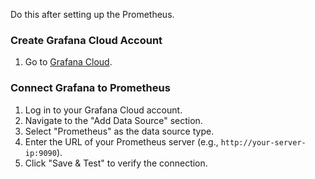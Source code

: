 Do this after setting up the Prometheus.

### Create Grafana Cloud Account

1. Go to [Grafana Cloud](https://grafana.com/products/cloud/).

### Connect Grafana to Prometheus

1. Log in to your Grafana Cloud account.
2. Navigate to the "Add Data Source" section.
3. Select "Prometheus" as the data source type.
4. Enter the URL of your Prometheus server (e.g., `http://your-server-ip:9090`).
5. Click "Save & Test" to verify the connection.

